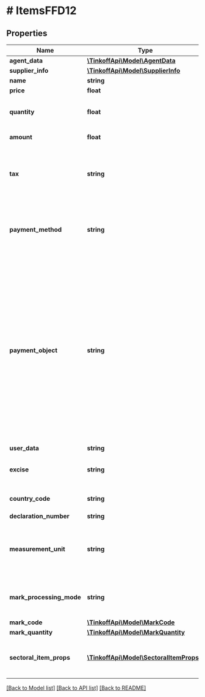 # # ItemsFFD12

## Properties

Name | Type | Description | Notes
------------ | ------------- | ------------- | -------------
**agent_data** | [**\TinkoffApi\Model\AgentData**](.md) |  | [optional]
**supplier_info** | [**\TinkoffApi\Model\SupplierInfo**](.md) |  | [optional]
**name** | **string** | &#x60;Тег ФФД: 1030&#x60;   Наименование товара. |
**price** | **float** | &#x60;Тег ФФД: 1079&#x60;   Цена в копейках. |
**quantity** | **float** | &#x60;Тег ФФД: 1023&#x60;   Количество или вес товара. * Максимальное количество символов — 8, где целая часть — не больше 5 знаков, дробная — не больше 3 знаков для Атол и 2 знаков для CloudPayments. * Значение &#x60;1&#x60;, если передан объект &#x60;MarkCode&#x60;. |
**amount** | **float** | &#x60;Тег ФФД: 1043&#x60;   Стоимость товара в копейках. Произведение &#x60;Quantity&#x60; и &#x60;Price&#x60;. |
**tax** | **string** | &#x60;Тег ФФД: 1199&#x60;   Ставка НДС. Возможные значения: * &#x60;none&#x60; — без НДС, * &#x60;vat0&#x60; — НДС по ставке 0%; * &#x60;vat5&#x60; — НДС по ставке 5%; * &#x60;vat7&#x60; — НДС по ставке 7%; * &#x60;vat10&#x60; — НДС по ставке 10%; * &#x60;vat20&#x60; — НДС по ставке 20%; * &#x60;vat105&#x60; — НДС чека по расчетной ставке 5/105; * &#x60;vat107&#x60; — НДС чека по расчетной ставке 7/107; * &#x60;vat110&#x60; — НДС чека по расчетной ставке 10/110; * &#x60;vat120&#x60; — НДС чека по расчетной ставке 20/120. |
**payment_method** | **string** | &#x60;Тег ФФД: 1214&#x60;    Возможные значения:  * &#x60;full_prepayment&#x60; — предоплата 100%,  * &#x60;prepayment&#x60; — предоплата,  * &#x60;advance&#x60; — аванс,  * &#x60;full_payment&#x60; — полный расчет,  * &#x60;partial_payment&#x60; — частичный расчет и кредит,  * &#x60;credit&#x60; — передача в кредит,  * &#x60;credit_payment&#x60; — оплата кредита.    Если значение не передано, по умолчанию в онлайн-кассу передается признак способа расчёта &#x60;full_payment&#x60;. |
**payment_object** | **string** | &#x60;Тег ФФД: 1212&#x60;   Значения реквизита «признак предмета расчета» — тег 1212, таблица 101. Возможные значения: * &#x60;commodity&#x60; — товар, * &#x60;excise&#x60; — подакцизный товар, * &#x60;job&#x60; — работа, * &#x60;service&#x60; — услуга, * &#x60;gambling_bet&#x60; — ставка азартной игры, * &#x60;gambling_prize&#x60; — выигрыш азартной игры, * &#x60;lottery&#x60; — лотерейный билет, * &#x60;lottery_prize&#x60; — выигрыш лотереи, * &#x60;intellectual_activity&#x60; — предоставление,   результатов интеллектуальной деятельности, * &#x60;payment&#x60; — платеж, * &#x60;agent_commission&#x60; — агентское   вознаграждение, * &#x60;contribution&#x60; — выплата, * &#x60;property_rights&#x60; — имущественное право, * &#x60;unrealization&#x60; — внереализационный доход, * &#x60;tax_reduction&#x60; — иные платежи и взносы, * &#x60;trade_fee&#x60; — торговый сбор, * &#x60;resort_tax&#x60; — курортный сбор, * &#x60;pledge&#x60; — залог, * &#x60;income_decrease&#x60; — расход, * &#x60;ie_pension_insurance_without_payments&#x60; — взносы на ОПС ИП, * &#x60;ie_pension_insurance_with_payments&#x60; — взносы на ОПС, * &#x60;ie_medical_insurance_without_payments&#x60; — взносы на ОМС ИП, * &#x60;ie_medical_insurance_with_payments&#x60; — взносы на ОМС, * &#x60;social_insurance&#x60; — взносы на ОСС, * &#x60;casino_chips&#x60; — платеж казино, * &#x60;agent_payment&#x60; — выдача ДС, * &#x60;excisable_goods_without_marking_code&#x60; — АТНМ, * &#x60;excisable_goods_with_marking_code&#x60; — АТМ, * &#x60;goods_without_marking_code&#x60; — ТНМ, * &#x60;goods_with_marking_code&#x60; — ТМ, * &#x60;another&#x60; — иной предмет расчета. |
**user_data** | **string** | &#x60;Тег ФФД: 1191&#x60;   Дополнительный реквизит предмета расчета. | [optional]
**excise** | **string** | &#x60;Тег ФФД: 1229&#x60;   Сумма акциза в рублях с учетом копеек, включенная в стоимость предмета расчета: * целая часть — не больше 8 знаков; * дробная часть — не больше 2 знаков; * значение не может быть отрицательным. | [optional]
**country_code** | **string** | &#x60;Тег ФФД: 1230&#x60;   Цифровой код страны происхождения товара в соответствии с Общероссийским классификатором стран мира — 3 цифры. | [optional]
**declaration_number** | **string** | &#x60;Тег ФФД: 1231&#x60;   Номер таможенной декларации. | [optional]
**measurement_unit** | **string** | &#x60;Тег ФФД: 2108&#x60;   Единицы измерения.   Возможные варианты описаны в разделе&lt;a href&#x3D;\&quot;https://www.tbank.ru/kassa/dev/payments/#tag/Opisanie-dopolnitelnyh-obuektov\&quot; target&#x3D;\&quot;_blank\&quot;&gt; дополнительных объектов&lt;/a&gt;. Также возможна передача произвольных значений.  &#x60;MeasurementUnit&#x60; обязателен, если версия ФД онлайн-кассы — 1.2. |
**mark_processing_mode** | **string** | &#x60;Тег ФФД: 2102&#x60;   Режим обработки кода маркировки. Должен принимать значение, равное &#x60;0&#x60;. Включается в чек , если предметом расчета  является товар, подлежащий обязательной маркировке средством идентификации — соответствующий код в поле &#x60;paymentObject&#x60;. | [optional]
**mark_code** | [**\TinkoffApi\Model\MarkCode**](MarkCode.md) |  | [optional]
**mark_quantity** | [**\TinkoffApi\Model\MarkQuantity**](.md) |  | [optional]
**sectoral_item_props** | [**\TinkoffApi\Model\SectoralItemProps[]**](SectoralItemProps.md) | Отраслевой реквизит предмета расчета. Указывается только для товаров подлежащих обязательной маркировке средством идентификации. Включение этого реквизита предусмотрено НПА отраслевого регулирования для соответствующей товарной группы. | [optional]

[[Back to Model list]](../../README.md#models) [[Back to API list]](../../README.md#endpoints) [[Back to README]](../../README.md)
